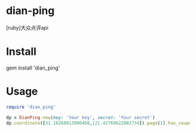 dian-ping
=========

[ruby]大众点评api

Install
=========

gem install 'dian_ping'

Usage
=========

```ruby
require 'dian_ping'

dp = DianPing.new(key: 'Your key', secret: 'Your secret')
dp.coordinate([31.18268013000488,121.42769622802734]).page(1).has_coupon.get('/v1/business/find_businesses')

```

